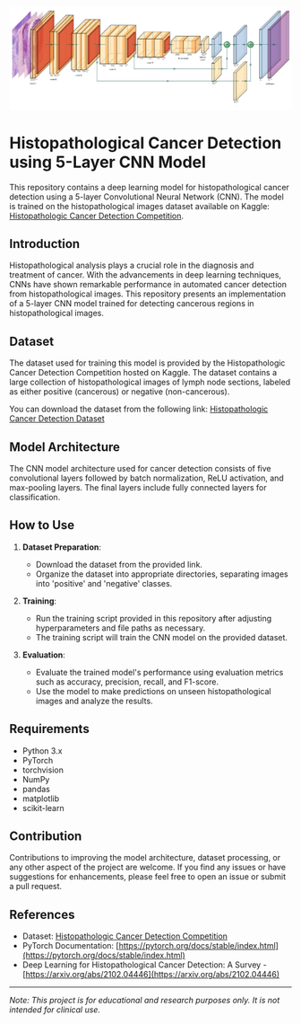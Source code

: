 ![Histopathological Cancer](https://github.com/10HoneyBee01/Histopathological-Cancer-Detection-using-Custom-CNN/blob/main/design.PNG)
# Histopathological Cancer Detection using 5-Layer CNN Model

This repository contains a deep learning model for histopathological cancer detection using a 5-layer Convolutional Neural Network (CNN). The model is trained on the histopathological images dataset available on Kaggle: [Histopathologic Cancer Detection Competition](https://www.kaggle.com/competitions/histopathologic-cancer-detection).

## Introduction

Histopathological analysis plays a crucial role in the diagnosis and treatment of cancer. With the advancements in deep learning techniques, CNNs have shown remarkable performance in automated cancer detection from histopathological images. This repository presents an implementation of a 5-layer CNN model trained for detecting cancerous regions in histopathological images.

## Dataset

The dataset used for training this model is provided by the Histopathologic Cancer Detection Competition hosted on Kaggle. The dataset contains a large collection of histopathological images of lymph node sections, labeled as either positive (cancerous) or negative (non-cancerous).

You can download the dataset from the following link: [Histopathologic Cancer Detection Dataset](https://www.kaggle.com/competitions/histopathologic-cancer-detection)

## Model Architecture

The CNN model architecture used for cancer detection consists of five convolutional layers followed by batch normalization, ReLU activation, and max-pooling layers. The final layers include fully connected layers for classification.

## How to Use

1. **Dataset Preparation**:
   - Download the dataset from the provided link.
   - Organize the dataset into appropriate directories, separating images into 'positive' and 'negative' classes.

2. **Training**:
   - Run the training script provided in this repository after adjusting hyperparameters and file paths as necessary.
   - The training script will train the CNN model on the provided dataset.

3. **Evaluation**:
   - Evaluate the trained model's performance using evaluation metrics such as accuracy, precision, recall, and F1-score.
   - Use the model to make predictions on unseen histopathological images and analyze the results.

## Requirements

- Python 3.x
- PyTorch
- torchvision
- NumPy
- pandas
- matplotlib
- scikit-learn

## Contribution

Contributions to improving the model architecture, dataset processing, or any other aspect of the project are welcome. If you find any issues or have suggestions for enhancements, please feel free to open an issue or submit a pull request.

## References

- Dataset: [Histopathologic Cancer Detection Competition](https://www.kaggle.com/competitions/histopathologic-cancer-detection)
- PyTorch Documentation: [https://pytorch.org/docs/stable/index.html](https://pytorch.org/docs/stable/index.html)
- Deep Learning for Histopathological Cancer Detection: A Survey - [https://arxiv.org/abs/2102.04446](https://arxiv.org/abs/2102.04446)

---

*Note: This project is for educational and research purposes only. It is not intended for clinical use.*
